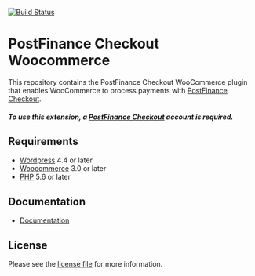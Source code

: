 [![Build Status](https://travis-ci.org/pfpayments/woocommerce.svg?branch=master)](https://travis-ci.org/pfpayments/woocommerce)

# PostFinance Checkout Woocommerce
This repository contains the PostFinance Checkout WooCommerce plugin that enables WooCommerce to process payments with [PostFinance Checkout](https://www.postfinance.ch/checkout).

##### To use this extension, a [PostFinance Checkout](https://www.postfinance.ch/checkout) account is required.

## Requirements

* [Wordpress](https://wordpress.org/) 4.4 or later
* [Woocommerce](https://woocommerce.com/) 3.0 or later
* [PHP](http://php.net/) 5.6 or later

## Documentation

* [Documentation](https://plugin-documentation.postfinance-checkout.ch/pfpayments/woocommerce/1.2.16/docs/en/documentation.html)

## License

Please see the [license file](https://github.com/pfpayments/woocommerce/blob/1.2.16/LICENSE) for more information.




